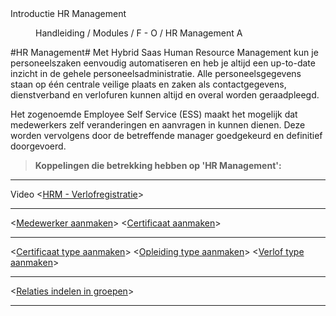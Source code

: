 <properties>
	<page>
		<title>Introductie HR Management</title>
		<description>Introductie HR Management</description>
	</page>
	<menu>
		<position>Handleiding / Modules / F - O / HR Management</position>
		<title>Introductie</title>
		<sort>A</sort>
	</menu>
</properties>

#HR Management#
Met Hybrid Saas Human Resource Management kun je personeelszaken eenvoudig automatiseren en heb je altijd een up-to-date inzicht in de gehele personeelsadministratie. Alle personeelsgegevens staan op één centrale veilige plaats en zaken als contactgegevens, dienstverband en verlofuren kunnen altijd en overal worden geraadpleegd.

Het zogenoemde Employee Self Service (ESS) maakt het mogelijk dat medewerkers zelf veranderingen en aanvragen in kunnen dienen. Deze worden vervolgens door de betreffende manager goedgekeurd en definitief doorgevoerd.


> **Koppelingen die betrekking hebben op 'HR Management':**

----------
Video <[HRM - Verlofregistratie](https://www.youtube.com/watch?v=Rb4g1DDQhCU)>

----------

<[Medewerker aanmaken](http://hybridsaas.support/pages/handleiding/modules/F-O/hr-management/een-medewerker-aanmaken)>
<[Certificaat aanmaken](http://hybridsaas.support/pages/handleiding/modules/F-O/hr-management/een-certificaat-aanmaken)>

----------

<[Certificaat type aanmaken](http://hybridsaas.support/pages/handleiding/modules/F-O/hr-management/een-certificaat-type-aanmaken)>
<[Opleiding type aanmaken](http://hybridsaas.support/pages/handleiding/modules/F-O/hr-management/een-opleidings-type-aanmaken)>
<[Verlof type aanmaken]()>

----------

<[Relaties indelen in groepen](http://hybridsaas.support/pages/handleiding/modules/F-O/hr-management/medewerkers-indelen-in-groepen)>

----------
